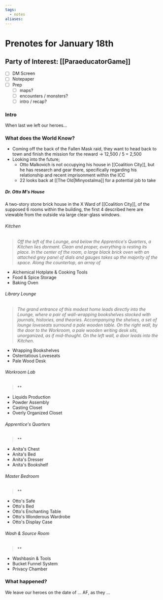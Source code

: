 ```yaml
---
tags:
  - notes
aliases:
---
```


# Prenotes for January 18th
## Party of Interest: [[ParaeducatorGame]]
- [ ] DM Screen
- [ ] Notepaper
- [ ] Prep
	- [ ] maps?
	- [ ] encounters / monsters?
	- [ ] intro / recap?

### Intro

When last we left our heroes...

### What does the World Know?

- Coming off the back of the Fallen Mask raid, they want to head back to town and finish the mission for the reward -> 12,500 / 5 = 2,500
- Looking into the future;
	- Otto Malkovich is not occupying his house in [[Coalition City]], but he has research and gear there, specifically regarding his relationship and recent imprisonment within the ICC
	- 22 looks back at [[The Old|Minyostalma]] for a potential job to take

##### Dr. Otto M's House
A two-story stone brick house in the X Ward of [[Coalition City]], of the supposed 6 rooms within the building, the first 4 described here are viewable from the outside via large clear-glass windows.

###### Kitchen
> *Off the left of the Lounge, and below the Apprentice's Quarters, a Kitchen lies dormant. Clean and proper, everything is resting its place. In the center of the room, a large black brick oven with an attached grey panel of dials and gauges takes up the majority of the space. Along the countertop, an array of*

- Alchemical Hotplate & Cooking Tools
- Food & Spice Storage
- Baking Oven
###### Library Lounge
> *The grand entrance of this modest home leads directly into the Lounge, where a pair of wall-wrapping bookshelves stocked with journals, histories, and theories. Accompanying the shelves, a set of lounge loveseats surround a pale wooden table. On the right wall, by the door to the Workroom, a pale wooden writing desk sits, unorganized, as if mid-thought. On the left wall, a door leads into the Kitchen.*

- Wrapping Bookshelves
- Ostentatious Loveseats
- Pale Wood Desk
###### Workroom Lab
> **

- Liquids Production
- Powder Assembly
- Casting Closet
- Overly Organized Closet
###### Apprentice's Quarters
> **

- Anita's Chest
- Anita's Bed
- Anita's Dresser
- Anita's Bookshelf
###### Master Bedroom
> **

- Otto's Safe
- Otto's Bed
- Otto's Enchanting Table
- Otto's Wonderous Wardrobe
- Otto's Display Case
###### Wash & Source Room
> **

- Washbasin & Tools
- Bucket Funnel System
- Privacy Chamber


### What happened?


We leave our heroes on the date of ... AF, as they ...
